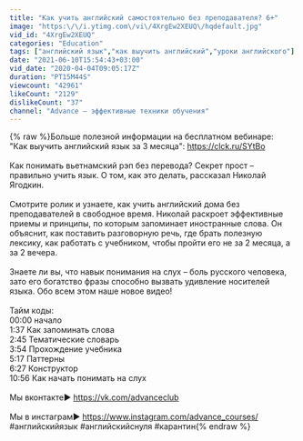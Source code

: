 ```yaml
---
title: "Как учить английский самостоятельно без преподавателя? 6+"
image: "https:\/\/i.ytimg.com\/vi\/4XrgEw2XEUQ\/hqdefault.jpg"
vid_id: "4XrgEw2XEUQ"
categories: "Education"
tags: ["английский язык","как выучить английский","уроки английского"]
date: "2021-06-10T15:54:43+03:00"
vid_date: "2020-04-04T09:05:17Z"
duration: "PT15M44S"
viewcount: "42961"
likeCount: "2129"
dislikeCount: "37"
channel: "Advance — эффективные техники обучения"
---
```

{% raw %}Больше полезной информации на бесплатном вебинаре:<br />&quot;Как выучить английский язык за 3 месяца&quot;: <a rel="nofollow" target="blank" href="https://clck.ru/SYtBo">https://clck.ru/SYtBo</a><br /><br />Как понимать вьетнамский рэп без перевода? Секрет прост – правильно учить язык. О том, как это делать, рассказал Николай Ягодкин.<br /><br />Смотрите ролик и узнаете, как учить английский дома без преподавателей в свободное время. Николай раскроет эффективные приемы и принципы, по которым запоминает иностранные слова. Он объяснит, как поставить разговорную речь, где брать полезную лексику, как работать с учебником, чтобы пройти его не за 2 месяца, а за 2 вечера.<br /><br />Знаете ли вы, что навык понимания на слух – боль русского человека, зато его богатство фразы способно вызвать удивление носителей языка. Обо всем этом наше новое видео!<br /><br />Тайм коды:<br />00:00 начало<br />1:37 Как запоминать слова<br />2:45 Тематические словарь<br />3:54 Прохождение учебника<br />5:17 Паттерны<br />6:27 Конструктор<br />10:56 Как начать понимать на слух<br /><br />Мы вконтакте►  <a rel="nofollow" target="blank" href="https://vk.com/advanceclub">https://vk.com/advanceclub</a><br /><br />Мы в инстаграм► <a rel="nofollow" target="blank" href="https://www.instagram.com/advance_courses/">https://www.instagram.com/advance_courses/</a><br />#английскийязык #английскийснуля #карантин{% endraw %}

